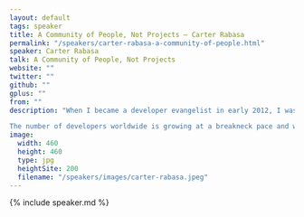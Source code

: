 ```yaml
---
layout: default
tags: speaker
title: A Community of People, Not Projects – Carter Rabasa
permalink: "/speakers/carter-rabasa-a-community-of-people.html"
speaker: Carter Rabasa
talk: A Community of People, Not Projects
website: ""
twitter: ""
github: ""
gplus: ""
from: ""
description: "When I became a developer evangelist in early 2012, I was told that an important part of my job was to support my developer community. This open ended mandate was both scary and exciting and I threw myself into the role, eventually getting involved in organizing meetups, hackathons, conferences and even a coworking space in my adopted home of Seattle, WA. However, earlier this year I started to experience severe burnout related to these activities and as I spoke to other organizers I started to hear similar stories.

The number of developers worldwide is growing at a breakneck pace and we need many more people to jump in and help support the new members of our community. This talk is about the joys of getting involved but also how the things that you love can sometimes hurt you. I’d like to share a few things I learned recently about prioritizing people over projects that make contributing both more scalable and also much more rewarding."
image:
  width: 460
  height: 460
  type: jpg
  heightSite: 200
  filename: "/speakers/images/carter-rabasa.jpeg"
---
```


{% include speaker.md %}
